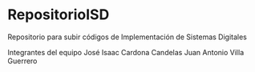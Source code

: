 # RepositorioISD
Repositorio para subir códigos de Implementación de Sistemas Digitales

Integrantes del equipo
José Isaac Cardona Candelas
Juan Antonio Villa Guerrero
